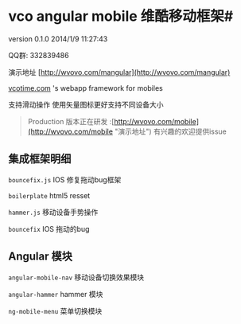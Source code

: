 # vco angular mobile 维酷移动框架#
version 0.1.0 2014/1/9 11:27:43 

QQ群: 332839486 

演示地址 [http://wvovo.com/mangular](http://wvovo.com/mangular)

[vcotime.com](http://vcotime.com) 's webapp framework for mobiles

支持滑动操作 使用矢量图标更好支持不同设备大小

> Production 版本正在研发  :[http://wvovo.com/mobile](http://wvovo.com/mobile "演示地址") 有兴趣的欢迎提供issue

## 集成框架明细 ##

`bouncefix.js` IOS 修复拖动bug框架

`boilerplate` html5 resset

`hammer.js` 移动设备手势操作

`bouncefix` IOS 拖动的bug

## Angular 模块 ##

`angular-mobile-nav` 移动设备切换效果模块

`angular-hammer` hammer 模块

`ng-mobile-menu` 菜单切换模块






